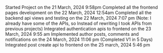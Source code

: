 Started Project on the 21 March, 2024 9:58pm
Completed all the frontend pages development on the 22 March, 2024 12:54am
Completed all the backend api views and testing on the 22 March, 2024 7:07 pm (Note: I already have some of the APIs, so Instead of rewriting I took APIs from previous projects)
Integrated authentication apis to frontend on the 23 March, 2024 9:55 am
Implemented author posts, comments and notifications on the 24 March, 2024 11:06 pm
(Completed V1 in 5 Days) Integrated post create api to frontend on the 25 march, 2024 5:46 pm

